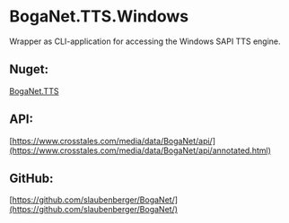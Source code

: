 # BogaNet.TTS.Windows
Wrapper as CLI-application for accessing the Windows SAPI TTS engine.

## Nuget:
[BogaNet.TTS](https://www.nuget.org/packages/BogaNet.TTS/)

## API:
[https://www.crosstales.com/media/data/BogaNet/api/](https://www.crosstales.com/media/data/BogaNet/api/annotated.html)

## GitHub:
[https://github.com/slaubenberger/BogaNet/](https://github.com/slaubenberger/BogaNet/)